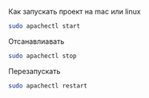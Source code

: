 Как запускать проект на mac или linux
```bash
sudo apachectl start
```
Отсанавлиавать
```bash
sudo apachectl stop
```
Перезапускать
```bash
sudo apachectl restart
```